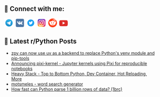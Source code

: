 ## 🔎 Connect with me:
[<img src="https://github.com/bullbesh/bullbesh/blob/main/images/Telegram.png" width="32" height="32" />](https://t.me/bullbesh)
[<img src="https://github.com/bullbesh/bullbesh/blob/main/images/VK.png" width="32" height="32" />](https://vk.com/bullbesh)
[<img src="https://github.com/bullbesh/bullbesh/blob/main/images/Twitter.png" width="32" height="32" />](https://twitter.com/bullbesh1)
[<img src="https://github.com/bullbesh/bullbesh/blob/main/images/Instagram.png" width="32" height="32" />](https://www.instagram.com/bullbesh)
[<img src="https://github.com/bullbesh/bullbesh/blob/main/images/Reddit.png" width="32" height="32" />](https://www.reddit.com/user/bullbesh)
[<img src="https://github.com/bullbesh/bullbesh/blob/main/images/YouTube.png" width="32" height="32" />](https://www.youtube.com/channel/UCtfjRs6uzgq5mfm8S06WTcg)

## 📕 Latest r/Python Posts
<!-- BLOG-POST-LIST:START -->
- [zpy can now use uv as a backend to replace Python&#39;s venv module and pip-tools](https://www.reddit.com/r/Python/comments/1c4sarv/zpy_can_now_use_uv_as_a_backend_to_replace/)
- [Announcing pixi-kernel - Jupyter kernels using Pixi for reproducible notebooks](https://www.reddit.com/r/Python/comments/1c4rxel/announcing_pixikernel_jupyter_kernels_using_pixi/)
- [Heavy Stack - Top to Bottom Python, Dev Container, Hot Reloading, More](https://www.reddit.com/r/Python/comments/1c4r9ha/heavy_stack_top_to_bottom_python_dev_container/)
- [motsmeles - word search generator](https://www.reddit.com/r/Python/comments/1c4qclz/motsmeles_word_search_generator/)
- [How fast can Python parse 1 billion rows of data? &lpar;1brc&rpar;](https://www.reddit.com/r/Python/comments/1c4ln3x/how_fast_can_python_parse_1_billion_rows_of_data/)
<!-- BLOG-POST-LIST:END -->
